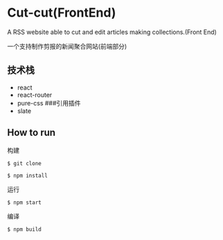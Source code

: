 # Cut-cut(FrontEnd)
A RSS website able to cut and edit articles making collections.(Front End)

一个支持制作剪报的新闻聚合网站(前端部分)

## 技术栈
+ react
+ react-router
+ pure-css
###引用插件
+ slate

## How to run
构建
```
$ git clone
```
```
$ npm install
```
运行
```
$ npm start
```

编译
```
$ npm build
```